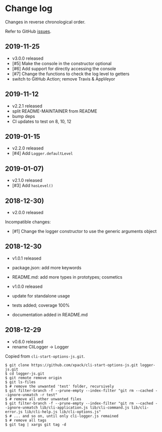 # Change log

Changes in reverse chronological order.

Refer to GitHub [issues](https://github.com/xpack/logger-js/issues/).

## 2019-11-25

- v3.0.0 released
- [#5] Make the console in the constructor optional
- [#6] Add support for directly accessing the console
- [#7] Change the functions to check the log level to getters
- switch to GitHub Action; remove Travis & AppVeyor

## 2019-11-12

- v2.2.1 released
- split README-MAINTAINER from README
- bump deps
- CI updates to test on 8, 10, 12

## 2019-01-15

- v2.2.0 released
- [#4] Add `Logger.defaultLevel`
  
## 2019-01-07)

- v2.1.0 released
- [#3] Add `hasLevel()`

## 2018-12-30)

- v2.0.0 released

Incompatible changes:

- [#1] Change the logger constructor to use the generic arguments object

## 2018-12-30

- v1.0.1 released
- package.json: add more keywords
- README.md: add more types in prototypes; cosmetics

- v1.0.0 released
- update for standalone usage
- tests added; coverage 100%
- documentation added in README.md
  
## 2018-12-29

- v0.6.0 released
- rename CliLogger -> Logger

Copied from `cli-start-options-js.git`.

```console
$ git clone https://github.com/xpack/cli-start-options-js.git logger-js.git
$ cd logger-js.git
$ git remote remove origin
$ git ls-files
$ # remove the unwanted 'test' folder, recursively
$ git filter-branch -f --prune-empty --index-filter "git rm --cached --ignore-unmatch -r test"
$ # remove all other unwanted files
$ git filter-branch -f --prune-empty --index-filter "git rm --cached --ignore-unmatch lib/cli-application.js lib/cli-command.js lib/cli-error.js lib/cli-help.js lib/cli-options.js"
$ # ... and so on, until only cli-logger.js remained
$ # remove all tags
$ git tag | xargs git tag -d
```
